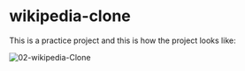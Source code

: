 # wikipedia-clone
This is a practice project and this is how the project looks like:

![02-wikipedia-Clone](https://github.com/FerRuizDevp/wikipedia-clone/assets/117100019/6adf5a5f-3915-4dc0-9157-e0aef6aecd61)
